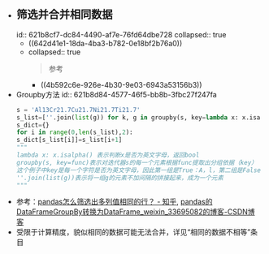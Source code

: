 - ## 筛选并合并相同数据
  id:: 621b8cf7-dc84-4490-af7e-76fd64dbe728
  collapsed:: true
	- ((642d41e1-18da-4ba3-b782-0e18bf2b76a0))
	- collapsed:: true
	  > 参考
		- ((4b592c6e-926e-4b30-9e03-6943a53156b3))
- Groupby方法
  id:: 621b8d84-4577-46f5-bb8b-3fbc27f247fa
  ``` python
  s = 'Al13Cr21.7Cu21.7Ni21.7Ti21.7'
  s_list=[''.join(list(g)) for k, g in groupby(s, key=lambda x: x.isalpha())]
  s_dict={}
  for i in range(0,len(s_list),2):
  s_dict[s_list[i]]=s_list[i+1]
  """
  lambda x: x.isalpha() 表示判断x是否为英文字母，返回bool
  groupby(s, key=func)表示对迭代器s的每一个元素根据func提取出分组依据（key）
  这个例子中key是每一个字符是否为英文字母，因此第一组是True：A，l，第二组是False：1，3，后面以此类推
  ''.join(list(g))表示将一组g的元素不加间隔的拼接起来，成为一个元素
  """
  
  ```
- 参考：[pandas怎么筛选出多列值相同的行？ - 知乎](https://www.zhihu.com/question/404425505/answer/1314197111), [pandas的DataFrameGroupBy转换为DataFrame_weixin_33695082的博客-CSDN博客](https://blog.csdn.net/weixin_33695082/article/details/92642867)
- 受限于计算精度，貌似相同的数据可能无法合并，详见“相同的数据不相等”条目